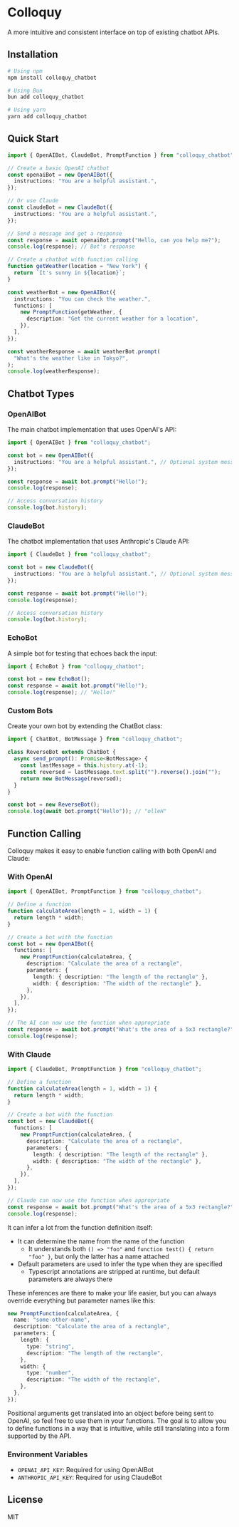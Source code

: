 # Colloquy

A more intuitive and consistent interface on top of existing chatbot APIs.

## Installation

```bash
# Using npm
npm install colloquy_chatbot

# Using Bun
bun add colloquy_chatbot

# Using yarn
yarn add colloquy_chatbot
```

## Quick Start

```typescript
import { OpenAIBot, ClaudeBot, PromptFunction } from "colloquy_chatbot";

// Create a basic OpenAI chatbot
const openaiBot = new OpenAIBot({
  instructions: "You are a helpful assistant.",
});

// Or use Claude
const claudeBot = new ClaudeBot({
  instructions: "You are a helpful assistant.",
});

// Send a message and get a response
const response = await openaiBot.prompt("Hello, can you help me?");
console.log(response); // Bot's response

// Create a chatbot with function calling
function getWeather(location = "New York") {
  return `It's sunny in ${location}`;
}

const weatherBot = new OpenAIBot({
  instructions: "You can check the weather.",
  functions: [
    new PromptFunction(getWeather, {
      description: "Get the current weather for a location",
    }),
  ],
});

const weatherResponse = await weatherBot.prompt(
  "What's the weather like in Tokyo?",
);
console.log(weatherResponse);
```

## Chatbot Types

### OpenAIBot

The main chatbot implementation that uses OpenAI's API:

```typescript
import { OpenAIBot } from "colloquy_chatbot";

const bot = new OpenAIBot({
  instructions: "You are a helpful assistant.", // Optional system message
});

const response = await bot.prompt("Hello!");
console.log(response);

// Access conversation history
console.log(bot.history);
```

### ClaudeBot

The chatbot implementation that uses Anthropic's Claude API:

```typescript
import { ClaudeBot } from "colloquy_chatbot";

const bot = new ClaudeBot({
  instructions: "You are a helpful assistant.", // Optional system message
});

const response = await bot.prompt("Hello!");
console.log(response);

// Access conversation history
console.log(bot.history);
```

### EchoBot

A simple bot for testing that echoes back the input:

```typescript
import { EchoBot } from "colloquy_chatbot";

const bot = new EchoBot();
const response = await bot.prompt("Hello!");
console.log(response); // "Hello!"
```

### Custom Bots

Create your own bot by extending the ChatBot class:

```typescript
import { ChatBot, BotMessage } from "colloquy_chatbot";

class ReverseBot extends ChatBot {
  async send_prompt(): Promise<BotMessage> {
    const lastMessage = this.history.at(-1);
    const reversed = lastMessage.text.split("").reverse().join("");
    return new BotMessage(reversed);
  }
}

const bot = new ReverseBot();
console.log(await bot.prompt("Hello")); // "olleH"
```

## Function Calling

Colloquy makes it easy to enable function calling with both OpenAI and Claude:

### With OpenAI

```typescript
import { OpenAIBot, PromptFunction } from "colloquy_chatbot";

// Define a function
function calculateArea(length = 1, width = 1) {
  return length * width;
}

// Create a bot with the function
const bot = new OpenAIBot({
  functions: [
    new PromptFunction(calculateArea, {
      description: "Calculate the area of a rectangle",
      parameters: {
        length: { description: "The length of the rectangle" },
        width: { description: "The width of the rectangle" },
      },
    }),
  ],
});

// The AI can now use the function when appropriate
const response = await bot.prompt("What's the area of a 5x3 rectangle?");
console.log(response);
```

### With Claude

```typescript
import { ClaudeBot, PromptFunction } from "colloquy_chatbot";

// Define a function
function calculateArea(length = 1, width = 1) {
  return length * width;
}

// Create a bot with the function
const bot = new ClaudeBot({
  functions: [
    new PromptFunction(calculateArea, {
      description: "Calculate the area of a rectangle",
      parameters: {
        length: { description: "The length of the rectangle" },
        width: { description: "The width of the rectangle" },
      },
    }),
  ],
});

// Claude can now use the function when appropriate
const response = await bot.prompt("What's the area of a 5x3 rectangle?");
console.log(response);
```

It can infer a lot from the function definition itself:

- It can determine the name from the name of the function
  - It understands both `() => "foo"` and `function test() { return "foo" }`, but only the latter has a name attached
- Default parameters are used to infer the type when they are specified
  - Typescript annotations are stripped at runtime, but default parameters are always there

These inferences are there to make your life easier, but you can always override everything but parameter names like this:

```typescript
new PromptFunction(calculateArea, {
  name: "some-other-name",
  description: "Calculate the area of a rectangle",
  parameters: {
    length: {
      type: "string",
      description: "The length of the rectangle",
    },
    width: {
      type: "number",
      description: "The width of the rectangle",
    },
  },
});
```

Positional arguments get translated into an object before being sent to OpenAI, so feel free to use them in your functions. The goal is to allow you to define functions in a way that is intuitive, while still translating into a form supported by the API.

### Environment Variables

- `OPENAI_API_KEY`: Required for using OpenAIBot
- `ANTHROPIC_API_KEY`: Required for using ClaudeBot

## License

MIT
